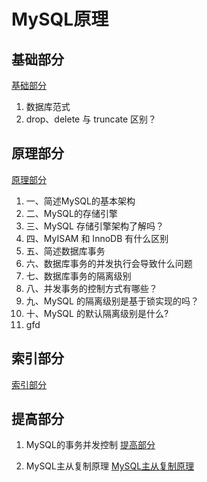 # MySQL原理

## 基础部分

[基础部分](./%E5%9F%BA%E7%A1%80%E9%83%A8%E5%88%86.md)

1. 数据库范式
2. drop、delete 与 truncate 区别？

## 原理部分

[原理部分](./%E5%8E%9F%E7%90%86%E9%83%A8%E5%88%86.md)

1. 一、简述MySQL的基本架构
2. 二、MySQL的存储引擎
3. 三、MySQL 存储引擎架构了解吗？
4. 四、MyISAM 和 InnoDB 有什么区别
5. 五、简述数据库事务
6. 六、数据库事务的并发执行会导致什么问题
7. 七、数据库事务的隔离级别
8. 八、并发事务的控制方式有哪些？
9. 九、MySQL 的隔离级别是基于锁实现的吗？
10. 十、MySQL 的默认隔离级别是什么?
11. gfd

## 索引部分

[索引部分](./%E7%B4%A2%E5%BC%95%E9%83%A8%E5%88%86.md)

## 提高部分

1. MySQL的事务并发控制
[提高部分](./%E6%8F%90%E9%AB%98%E9%83%A8%E5%88%86.md)

2. MySQL主从复制原理
[MySQL主从复制原理](./MySQL%E4%B8%BB%E4%BB%8E%E5%A4%8D%E5%88%B6%E5%8E%9F%E7%90%86.md)